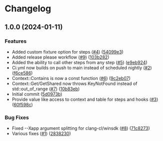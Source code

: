 # Changelog

## 1.0.0 (2024-01-11)


### Features

* Added custom fixture option for steps ([#4](https://github.com/philips-software/amp-cucumber-cpp-runner/issues/4)) ([54099e3](https://github.com/philips-software/amp-cucumber-cpp-runner/commit/54099e3673b430b7fa90ced531a7a201570f544d))
* Added release please workflow ([#9](https://github.com/philips-software/amp-cucumber-cpp-runner/issues/9)) ([103b282](https://github.com/philips-software/amp-cucumber-cpp-runner/commit/103b2825e34579e79215b917c4387e41b59d3de5))
* Added the ability to call other steps from any step ([#5](https://github.com/philips-software/amp-cucumber-cpp-runner/issues/5)) ([e9eb924](https://github.com/philips-software/amp-cucumber-cpp-runner/commit/e9eb924abec73a6ea09b07c476376da96c89ca5a))
* Ci.yml now builds on push to main instead of scheduled nightly ([#2](https://github.com/philips-software/amp-cucumber-cpp-runner/issues/2)) ([f6ce586](https://github.com/philips-software/amp-cucumber-cpp-runner/commit/f6ce58645cbd6ab2533ec9d04b43bb749fd48068))
* Context::Contains is now a const function ([#6](https://github.com/philips-software/amp-cucumber-cpp-runner/issues/6)) ([9c2eb07](https://github.com/philips-software/amp-cucumber-cpp-runner/commit/9c2eb073525906660a6913f7fbc367414624385e))
* Context::Get/GetShared now throws KeyNotFound instead of std::out_of_range ([#7](https://github.com/philips-software/amp-cucumber-cpp-runner/issues/7)) ([10b83eb](https://github.com/philips-software/amp-cucumber-cpp-runner/commit/10b83eb4d9a625f05131baefb9d565e621727ea9))
* Initial commit ([5d0973b](https://github.com/philips-software/amp-cucumber-cpp-runner/commit/5d0973bb449a0a1d3cb6b0d7ff677a4ef620fdeb))
* Provide value like access to context and table for steps and hooks ([#3](https://github.com/philips-software/amp-cucumber-cpp-runner/issues/3)) ([60f598c](https://github.com/philips-software/amp-cucumber-cpp-runner/commit/60f598c9acf6c131e090c5fead021f72f8a2fa22))


### Bug Fixes

* Fixed --Xapp argument splitting for clang-cl/winsdk ([#8](https://github.com/philips-software/amp-cucumber-cpp-runner/issues/8)) ([71c8273](https://github.com/philips-software/amp-cucumber-cpp-runner/commit/71c8273fb61b503380e12f014d5da920e2ce19d2))
* Various fixes ([#1](https://github.com/philips-software/amp-cucumber-cpp-runner/issues/1)) ([2838230](https://github.com/philips-software/amp-cucumber-cpp-runner/commit/28382308fcb78f20983960dac2533e533c2c9ecc))
